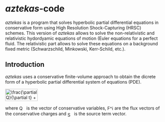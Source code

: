 # _aztekas_-code 

_aztekas_ is a program that solves hyperbolic partial differential equations in conservative form using High Resolution Shock-Capturing (HRSC) schemes. This version of _aztekas_ allows to solve the non-relativistic and relativistic hydordyamic equations of motion (Euler equations for a perfect fluid. The relativistic part allows to solve these equations on a background fixed metric (Schwarzschild, Minkowski, Kerr-Schild, etc.).

## Introduction

_aztekas_ uses a conservative finite-volume approach to obtain the dicrete form of a hyperbolic partial differential system of equations (PDE).

<img src="http://www.sciweavers.org/tex2img.php?eq=%20%5Cfrac%7B%5Cpartial%20Q%7D%7B%5Cpartial%20t%7D%20%20%2B%20%5Cfrac%7B%5Cpartial%20F%5Ei%7D%7B%5Cpartial%20x%5Ei%7D%20%3D%20S&bc=White&fc=Black&im=jpg&fs=12&ff=txfonts&edit=0" align="center" border="0" alt=" \frac{\partial Q}{\partial t}  + \frac{\partial F^i}{\partial x^i} = S" width="104" height="39" />

where <img src="http://www.sciweavers.org/tex2img.php?eq=Q&bc=White&fc=Black&im=jpg&fs=12&ff=txfonts&edit=0" align="center" border="0" alt="Q" width="19" height="17" /> is the vector of conservative variables, <img src="http://www.sciweavers.org/tex2img.php?eq=F%5Ei&bc=White&fc=Black&im=jpg&fs=12&ff=txfonts&edit=0" align="center" border="0" alt="F^i" width="19" height="17" /> are the flux vectors of the conservative charges and <img src="http://www.sciweavers.org/tex2img.php?eq=S&bc=White&fc=Black&im=jpg&fs=12&ff=txfonts&edit=0" align="center" border="0" alt="S" width="17" height="14" /> is the source term vector.

